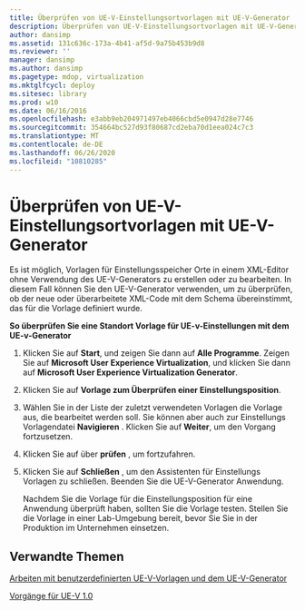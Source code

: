 ```yaml
---
title: Überprüfen von UE-V-Einstellungsortvorlagen mit UE-V-Generator
description: Überprüfen von UE-V-Einstellungsortvorlagen mit UE-V-Generator
author: dansimp
ms.assetid: 131c636c-173a-4b41-af5d-9a75b453b9d8
ms.reviewer: ''
manager: dansimp
ms.author: dansimp
ms.pagetype: mdop, virtualization
ms.mktglfcycl: deploy
ms.sitesec: library
ms.prod: w10
ms.date: 06/16/2016
ms.openlocfilehash: e3abb9eb204971497eb4066cbd5e0947d28e7746
ms.sourcegitcommit: 354664bc527d93f80687cd2eba70d1eea024c7c3
ms.translationtype: MT
ms.contentlocale: de-DE
ms.lasthandoff: 06/26/2020
ms.locfileid: "10810285"
---
```

# Überprüfen von UE-V-Einstellungsortvorlagen mit UE-V-Generator


Es ist möglich, Vorlagen für Einstellungsspeicher Orte in einem XML-Editor ohne Verwendung des UE-V-Generators zu erstellen oder zu bearbeiten. In diesem Fall können Sie den UE-V-Generator verwenden, um zu überprüfen, ob der neue oder überarbeitete XML-Code mit dem Schema übereinstimmt, das für die Vorlage definiert wurde.

**So überprüfen Sie eine Standort Vorlage für UE-v-Einstellungen mit dem UE-v-Generator**

1.  Klicken Sie auf **Start**, und zeigen Sie dann auf **Alle Programme**. Zeigen Sie auf **Microsoft User Experience Virtualization**, und klicken Sie dann auf **Microsoft User Experience Virtualization Generator**.

2.  Klicken Sie auf **Vorlage zum Überprüfen einer Einstellungsposition**.

3.  Wählen Sie in der Liste der zuletzt verwendeten Vorlagen die Vorlage aus, die bearbeitet werden soll. Sie können aber auch zur Einstellungs Vorlagendatei **Navigieren** . Klicken Sie auf **Weiter**, um den Vorgang fortzusetzen.

4.  Klicken Sie auf über **prüfen** , um fortzufahren.

5.  Klicken Sie auf **Schließen** , um den Assistenten für Einstellungs Vorlagen zu schließen. Beenden Sie die UE-V-Generator Anwendung.

    Nachdem Sie die Vorlage für die Einstellungsposition für eine Anwendung überprüft haben, sollten Sie die Vorlage testen. Stellen Sie die Vorlage in einer Lab-Umgebung bereit, bevor Sie Sie in der Produktion im Unternehmen einsetzen.

## Verwandte Themen


[Arbeiten mit benutzerdefinierten UE-V-Vorlagen und dem UE-V-Generator](working-with-custom-ue-v-templates-and-the-ue-v-generator.md)

[Vorgänge für UE-V 1.0](operations-for-ue-v-10.md)

 

 





